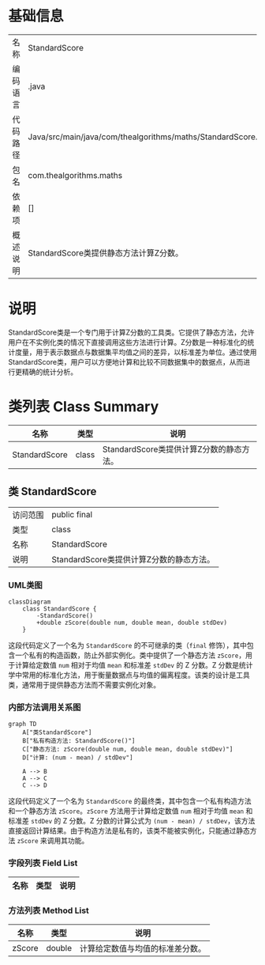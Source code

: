 # 基础信息

|      |      |
|------|------|
| 名称 | StandardScore |
| 编码语言 | .java |
| 代码路径 | Java/src/main/java/com/thealgorithms/maths/StandardScore.java |
| 包名 | com.thealgorithms.maths |
| 依赖项 | [] |
| 概述说明 | StandardScore类提供静态方法计算Z分数。 |

# 说明

StandardScore类是一个专门用于计算Z分数的工具类。它提供了静态方法，允许用户在不实例化类的情况下直接调用这些方法进行计算。Z分数是一种标准化的统计度量，用于表示数据点与数据集平均值之间的差异，以标准差为单位。通过使用StandardScore类，用户可以方便地计算和比较不同数据集中的数据点，从而进行更精确的统计分析。

# 类列表 Class Summary

| 名称   | 类型  | 说明 |
|-------|------|-------------|
| StandardScore | class | StandardScore类提供计算Z分数的静态方法。 |



## 类 StandardScore

|      |      |
|------|------|
| 访问范围 | public final |
| 类型 | class |
| 名称 | StandardScore |
| 说明 | StandardScore类提供计算Z分数的静态方法。 |


### UML类图

```mermaid
classDiagram
    class StandardScore {
        -StandardScore()
        +double zScore(double num, double mean, double stdDev)
    }
```

这段代码定义了一个名为 `StandardScore` 的不可继承的类（`final` 修饰），其中包含一个私有的构造函数，防止外部实例化。类中提供了一个静态方法 `zScore`，用于计算给定数值 `num` 相对于均值 `mean` 和标准差 `stdDev` 的 Z 分数。Z 分数是统计学中常用的标准化方法，用于衡量数据点与均值的偏离程度。该类的设计是工具类，通常用于提供静态方法而不需要实例化对象。


### 内部方法调用关系图

```mermaid
graph TD
    A["类StandardScore"]
    B["私有构造方法: StandardScore()"]
    C["静态方法: zScore(double num, double mean, double stdDev)"]
    D["计算: (num - mean) / stdDev"]

    A --> B
    A --> C
    C --> D
```

这段代码定义了一个名为 `StandardScore` 的最终类，其中包含一个私有构造方法和一个静态方法 `zScore`。`zScore` 方法用于计算给定数值 `num` 相对于均值 `mean` 和标准差 `stdDev` 的 Z 分数。Z 分数的计算公式为 `(num - mean) / stdDev`，该方法直接返回计算结果。由于构造方法是私有的，该类不能被实例化，只能通过静态方法 `zScore` 来调用其功能。

### 字段列表 Field List

| 名称  | 类型  | 说明 |
|-------|-------|------|

### 方法列表 Method List

| 名称  | 类型  | 说明 |
|-------|-------|------|
| zScore | double | 计算给定数值与均值的标准差分数。 |




